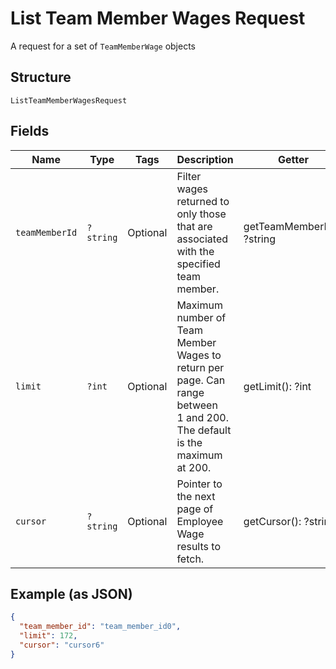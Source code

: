 
# List Team Member Wages Request

A request for a set of `TeamMemberWage` objects

## Structure

`ListTeamMemberWagesRequest`

## Fields

| Name | Type | Tags | Description | Getter | Setter |
|  --- | --- | --- | --- | --- | --- |
| `teamMemberId` | `?string` | Optional | Filter wages returned to only those that are associated with the<br>specified team member. | getTeamMemberId(): ?string | setTeamMemberId(?string teamMemberId): void |
| `limit` | `?int` | Optional | Maximum number of Team Member Wages to return per page. Can range between<br>1 and 200. The default is the maximum at 200. | getLimit(): ?int | setLimit(?int limit): void |
| `cursor` | `?string` | Optional | Pointer to the next page of Employee Wage results to fetch. | getCursor(): ?string | setCursor(?string cursor): void |

## Example (as JSON)

```json
{
  "team_member_id": "team_member_id0",
  "limit": 172,
  "cursor": "cursor6"
}
```

